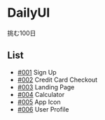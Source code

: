 # DailyUI
挑む100日

## List
- [#001](001-SignUp) Sign Up
- [#002](002-CreditCardCheckout) Credit Card Checkout
- [#003](003-LandingPage) Landing Page
- [#004](004-Calculator) Calculator
- [#005](005-AppIcon) App Icon
- [#006](006-UserProfile) User Profile
